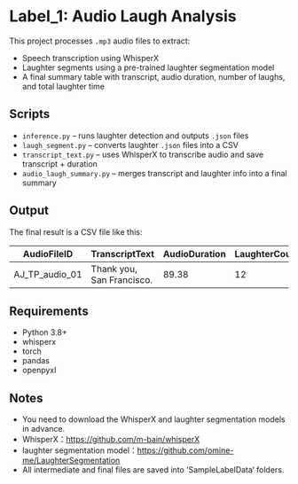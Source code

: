# Label_1: Audio Laugh Analysis 

This project processes `.mp3` audio files to extract:

- Speech transcription using WhisperX
- Laughter segments using a pre-trained laughter segmentation model
- A final summary table with transcript, audio duration, number of laughs, and total laughter time

## Scripts

- `inference.py` – runs laughter detection and outputs `.json` files
- `laugh_segment.py` – converts laughter `.json` files into a CSV
- `transcript_text.py` – uses WhisperX to transcribe audio and save transcript + duration
- `audio_laugh_summary.py` – merges transcript and laughter info into a final summary

## Output

The final result is a CSV file like this:

| AudioFileID     | TranscriptText           | AudioDuration | LaughterCount | TotalLaughterDuration |
|------------------|--------------------------|----------------|----------------|------------------------|
| AJ_TP_audio_01  | Thank you, San Francisco. | 89.38          | 12             | 20.6                   |

## Requirements

- Python 3.8+
- whisperx
- torch
- pandas
- openpyxl

## Notes

- You need to download the WhisperX and laughter segmentation models in advance.
- WhisperX：https://github.com/m-bain/whisperX
- laughter segmentation model：https://github.com/omine-me/LaughterSegmentation
- All intermediate and final files are saved into ’SampleLabelData‘ folders.

